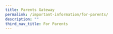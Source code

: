 ```yaml
---
title: Parents Gateway
permalink: /important-information/for-parents/
description: ""
third_nav_title: For Parents
---
```

